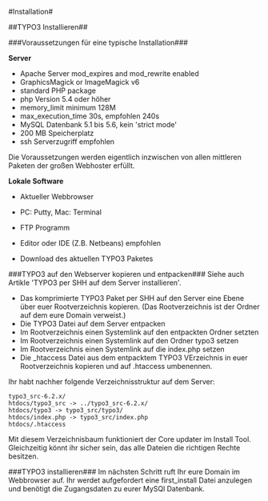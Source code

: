 #Installation#

##TYPO3 Installieren##

###Voraussetzungen für eine typische Installation###

**Server**
* Apache Server mod_expires and mod_rewrite enabled
* GraphicsMagick or ImageMagick v6
* standard PHP package
 * php Version 5.4 oder höher
  * memory_limit minimum 128M
  * max_execution_time 30s, empfohlen 240s
* MySQL Datenbank 5.1 bis 5.6, kein 'strict mode'
* 200 MB Speicherplatz
* ssh Serverzugriff empfohlen

Die Voraussetzungen werden eigentlich inzwischen von allen mittleren Paketen der großen Webhoster erfüllt.

**Lokale Software**
* Aktueller Webbrowser
* PC: Putty, Mac: Terminal
* FTP Programm
* Editor oder IDE (Z.B. Netbeans) empfohlen

* Download des aktuellen TYPO3 Paketes

###TYPO3 auf den Webserver kopieren und entpacken###
Siehe auch Artikle 'TYPO3 per SHH auf dem Server installieren'.

* Das komprimierte TYPO3 Paket per SHH auf den Server eine Ebene über euer Rootverzeichnis kopieren.
(Das Rootverzeichnis ist der Ordner auf dem eure Domain verweist.)
* Die TYPO3 Datei auf dem Server entpacken
* Im Rootverzeichnis einen Systemlink auf den entpackten Ordner setzten
* Im Rootverzeichnis einen Systemlink auf den Ordner typo3 setzen
* Im Rootverzeichnis einen Systemlink auf die index.php setzen
* Die _htaccess Datei aus dem entpacktem TYPO3 VErzeichnis in euer Rootverzeichnis kopieren und auf .htaccess umbenennen.
 

Ihr habt nachher folgende Verzeichnisstruktur auf dem Server:
  
    typo3_src-6.2.x/
    htdocs/typo3_src -> ../typo3_src-6.2.x/
    htdocs/typo3 -> typo3_src/typo3/
    htdocs/index.php -> typo3_src/index.php
    htdocs/.htaccess

Mit diesem Verzeichnisbaum funktioniert der Core updater im Install Tool. Gleichzeitig könnt ihr sicher sein, das alle Dateien die richtigen Rechte besitzen.

###TYPO3 installieren###
Im nächsten Schritt ruft Ihr eure Domain im Webbrowser auf. Ihr werdet aufgefordert eine first_install Datei anzulegen und benötigt die Zugangsdaten zu eurer MySQl Datenbank.

